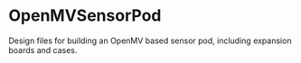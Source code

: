 # OpenMVSensorPod
Design files for building an OpenMV based sensor pod, including expansion boards and cases.
